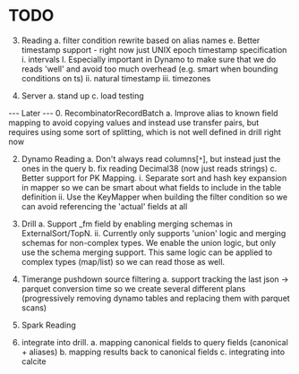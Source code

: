 # TODO

3. Reading
  a. filter condition rewrite based on alias names
  e. Better timestamp support - right now just UNIX epoch timestamp specification
    i. intervals
      I. Especially important in Dynamo to make sure that we do reads 'well' and avoid too much overhead (e.g. smart when bounding conditions on ts)
    ii. natural timestamp
    iii. timezones

3. Server
  a. stand up
  c. load testing

--- Later ---
0. RecombinatorRecordBatch
 a. Improve alias to known field mapping to avoid copying values and instead use transfer pairs, 
 but requires using some sort of splitting, which is not well defined in drill right now

2. Dynamo Reading
 a. Don't always read columns[`*`], but instead just the ones in the query
 b. fix reading Decimal38 (now just reads strings)
 c. Better support for PK Mapping.
  i. Separate sort and hash key expansion in mapper so we can be smart about what fields to 
  include in the table definition
  ii. Use the KeyMapper when building the filter condition so we can avoid referencing the 
  'actual' fields at all 

3. Drill
  a. Support _fm field by enabling merging schemas in ExternalSort/TopN. 
    ii. Currently only supports 'union' logic and merging schemas for non-complex types. We enable the union logic, but only use the schema merging support. This same logic can be applied to complex types (map/list) so we can read those as well.

4. Timerange pushdown source filtering
 a. support tracking the last json -> parquet conversion time so we create several different plans (progressively removing dynamo tables and replacing them with parquet scans)

1. Spark Reading
  0. integrate into drill.
  a. mapping canonical fields to query fields (canonical + aliases)
  b. mapping results back to canonical fields
  c. integrating into calcite
